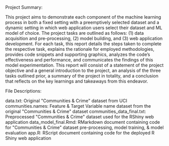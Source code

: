 Project Summary: 

This project aims to demonstrate each component of the machine learning process in both a fixed setting with a preemptively selected dataset and a dynamic setting in which web application users select their dataset and ML model of choice. The project tasks are outlined as follows: (1) data acquisition and pre-processing, (2) model building, and (3) web application development. For each task, this report details the steps taken to complete the respective task, explains the rationale for employed methodologies, provides code snippets and supporting graphics, analyzes the code’s effectiveness and performance, and communicates the findings of this model experimentation. This report will consist of a statement of the project objective and a general introduction to the project, an analysis of the three tasks outlined prior, a summary of the project in totality, and a conclusion that reflects on the key learnings and takeaways from this endeavor. 

File Descriptions: 

data.txt: Original "Communities & Crime" dataset from UCI 
communities.names: Feature & Target Variable name dataset from the original "Communities & Crime" dataset
communities_data_final.txt: Preprocessed "Communities & Crime" dataset used for the RShiny web application 
data_model_final.Rmd: RMarkdown document containing code for "Communities & Crime" dataset pre-processing, model training, & model evaluation 
app.R: RScript document containing code for the deployed R Shiny web application 
